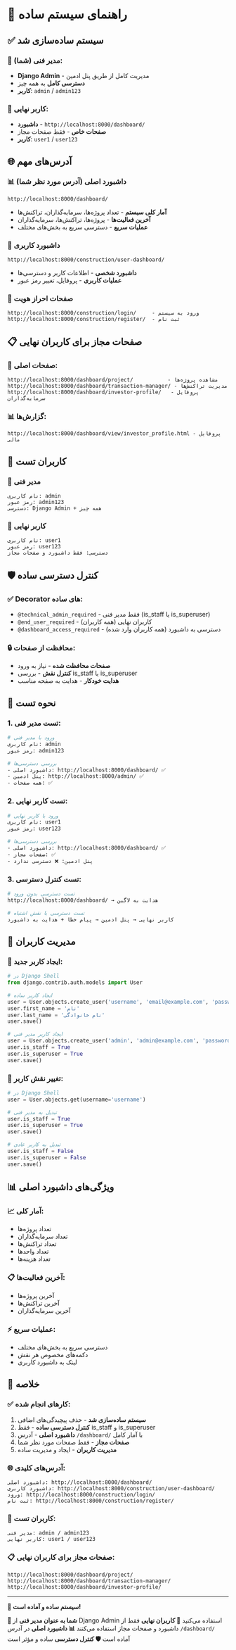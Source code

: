 # 🎯 راهنمای سیستم ساده

## ✅ سیستم ساده‌سازی شد

### 🔧 **مدیر فنی (شما):**
- **Django Admin** - مدیریت کامل از طریق پنل ادمین
- **دسترسی کامل** به همه چیز
- **کاربر**: `admin` / `admin123`

### 👤 **کاربر نهایی:**
- **داشبورد** - `http://localhost:8000/dashboard/`
- **صفحات خاص** - فقط صفحات مجاز
- **کاربر**: `user1` / `user123`

## 🌐 آدرس‌های مهم

### 📊 **داشبورد اصلی** (آدرس مورد نظر شما)
```
http://localhost:8000/dashboard/
```
- **آمار کلی سیستم** - تعداد پروژه‌ها، سرمایه‌گذاران، تراکنش‌ها
- **آخرین فعالیت‌ها** - پروژه‌ها، تراکنش‌ها، سرمایه‌گذاران
- **عملیات سریع** - دسترسی سریع به بخش‌های مختلف

### 👤 **داشبورد کاربری**
```
http://localhost:8000/construction/user-dashboard/
```
- **داشبورد شخصی** - اطلاعات کاربر و دسترسی‌ها
- **عملیات کاربری** - پروفایل، تغییر رمز عبور

### 🔐 **صفحات احراز هویت**
```
http://localhost:8000/construction/login/     - ورود به سیستم
http://localhost:8000/construction/register/  - ثبت نام
```

## 📋 صفحات مجاز برای کاربران نهایی

### 🎯 **صفحات اصلی:**
```
http://localhost:8000/dashboard/project/           - مشاهده پروژه‌ها
http://localhost:8000/dashboard/transaction-manager/ - مدیریت تراکنش‌ها
http://localhost:8000/dashboard/investor-profile/   - پروفایل سرمایه‌گذاران
```

### 📊 **گزارش‌ها:**
```
http://localhost:8000/dashboard/view/investor_profile.html - پروفایل مالی
```

## 👥 کاربران تست

### 🔧 **مدیر فنی**
```
نام کاربری: admin
رمز عبور: admin123
دسترسی: Django Admin + همه چیز
```

### 👤 **کاربر نهایی**
```
نام کاربری: user1
رمز عبور: user123
دسترسی: فقط داشبورد و صفحات مجاز
```

## 🛡️ کنترل دسترسی ساده

### ✅ **Decorator های ساده:**
- `@technical_admin_required` - فقط مدیر فنی (is_staff یا is_superuser)
- `@end_user_required` - کاربران نهایی (همه کاربران)
- `@dashboard_access_required` - دسترسی به داشبورد (همه کاربران وارد شده)

### 🔒 **محافظت از صفحات:**
- **صفحات محافظت شده** - نیاز به ورود
- **کنترل نقش** - بررسی is_staff یا is_superuser
- **هدایت خودکار** - هدایت به صفحه مناسب

## 🧪 نحوه تست

### 1. **تست مدیر فنی:**
```bash
# ورود با مدیر فنی
نام کاربری: admin
رمز عبور: admin123

# بررسی دسترسی‌ها
- داشبورد اصلی: http://localhost:8000/dashboard/ ✅
- پنل ادمین: http://localhost:8000/admin/ ✅
- همه صفحات: ✅
```

### 2. **تست کاربر نهایی:**
```bash
# ورود با کاربر نهایی
نام کاربری: user1
رمز عبور: user123

# بررسی دسترسی‌ها
- داشبورد اصلی: http://localhost:8000/dashboard/ ✅
- صفحات مجاز: ✅
- پنل ادمین: ❌ دسترسی ندارد
```

### 3. **تست کنترل دسترسی:**
```bash
# تست دسترسی بدون ورود
http://localhost:8000/dashboard/ → هدایت به لاگین

# تست دسترسی با نقش اشتباه
کاربر نهایی → پنل ادمین → پیام خطا + هدایت به داشبورد
```

## 🔧 مدیریت کاربران

### 📝 **ایجاد کاربر جدید:**
```python
# در Django Shell
from django.contrib.auth.models import User

# ایجاد کاربر ساده
user = User.objects.create_user('username', 'email@example.com', 'password')
user.first_name = 'نام'
user.last_name = 'نام خانوادگی'
user.save()

# ایجاد کاربر مدیر فنی
user = User.objects.create_user('admin', 'admin@example.com', 'password')
user.is_staff = True
user.is_superuser = True
user.save()
```

### 🔄 **تغییر نقش کاربر:**
```python
# در Django Shell
user = User.objects.get(username='username')

# تبدیل به مدیر فنی
user.is_staff = True
user.is_superuser = True
user.save()

# تبدیل به کاربر عادی
user.is_staff = False
user.is_superuser = False
user.save()
```

## 📊 ویژگی‌های داشبورد اصلی

### 📈 **آمار کلی:**
- تعداد پروژه‌ها
- تعداد سرمایه‌گذاران
- تعداد تراکنش‌ها
- تعداد واحدها
- تعداد هزینه‌ها

### 📋 **آخرین فعالیت‌ها:**
- آخرین پروژه‌ها
- آخرین تراکنش‌ها
- آخرین سرمایه‌گذاران

### ⚡ **عملیات سریع:**
- دسترسی سریع به بخش‌های مختلف
- دکمه‌های مخصوص هر نقش
- لینک به داشبورد کاربری

## 🎯 خلاصه

### ✅ **کارهای انجام شده:**
1. **سیستم ساده‌سازی شد** - حذف پیچیدگی‌های اضافی
2. **کنترل دسترسی ساده** - فقط is_staff و is_superuser
3. **داشبورد اصلی** - آدرس `/dashboard/` با آمار کامل
4. **صفحات مجاز** - فقط صفحات مورد نظر شما
5. **مدیریت کاربران** - ایجاد و مدیریت ساده

### 🌐 **آدرس‌های کلیدی:**
```
داشبورد اصلی: http://localhost:8000/dashboard/
داشبورد کاربری: http://localhost:8000/construction/user-dashboard/
ورود: http://localhost:8000/construction/login/
ثبت نام: http://localhost:8000/construction/register/
```

### 👥 **کاربران تست:**
```
مدیر فنی: admin / admin123
کاربر نهایی: user1 / user123
```

### 📋 **صفحات مجاز برای کاربران نهایی:**
```
http://localhost:8000/dashboard/project/
http://localhost:8000/dashboard/transaction-manager/
http://localhost:8000/dashboard/investor-profile/
```

---

**🎉 سیستم ساده و آماده است!**

**🔧 شما به عنوان مدیر فنی** از Django Admin استفاده می‌کنید
**👤 کاربران نهایی** فقط از داشبورد و صفحات مجاز استفاده می‌کنند
**📊 داشبورد اصلی** در آدرس `/dashboard/` آماده است
**🛡️ کنترل دسترسی** ساده و مؤثر است
